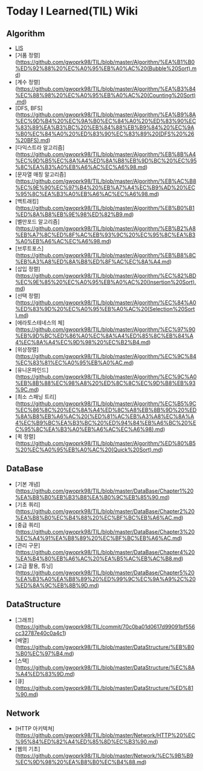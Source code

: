# Today I Learned(TIL) Wiki

## Algorithm

- [LIS](<https://github.com/gwoprk98/TIL/blob/master/Algorithm/LIS%20(%EC%B5%9C%EC%9E%A5%20%EB%B6%80%EB%B6%84%20%EC%A6%9D%EA%B0%80%20%EC%88%98%EC%97%B4).md>)
- [거품 정렬] (https://github.com/gwoprk98/TIL/blob/master/Algorithm/%EA%B1%B0%ED%92%88%20%EC%A0%95%EB%A0%AC%20(Bubble%20Sort).md)
- [계수 정렬] (https://github.com/gwoprk98/TIL/blob/master/Algorithm/%EA%B3%84%EC%88%98%20%EC%A0%95%EB%A0%AC%20(Counting%20Sort).md)
- [DFS, BFS] (https://github.com/gwoprk98/TIL/blob/master/Algorithm/%EA%B9%8A%EC%9D%B4%20%EC%9A%B0%EC%84%A0%20%ED%83%90%EC%83%89%EA%B3%BC%20%EB%84%88%EB%B9%84%20%EC%9A%B0%EC%84%A0%20%ED%83%90%EC%83%89%20(DFS%20%26%20BFS).md)
- [다익스트라 알고리즘] (https://github.com/gwoprk98/TIL/blob/master/Algorithm/%EB%8B%A4%EC%9D%B5%EC%8A%A4%ED%8A%B8%EB%9D%BC%20%EC%95%8C%EA%B3%A0%EB%A6%AC%EC%A6%98.md)
- [문자열 매칭 알고리즘] (https://github.com/gwoprk98/TIL/blob/master/Algorithm/%EB%AC%B8%EC%9E%90%EC%97%B4%20%EB%A7%A4%EC%B9%AD%20%EC%95%8C%EA%B3%A0%EB%A6%AC%EC%A6%98.md)
- [백트래킹] (https://github.com/gwoprk98/TIL/blob/master/Algorithm/%EB%B0%B1%ED%8A%B8%EB%9E%98%ED%82%B9.md)
- [벨만포드 알고리즘] (https://github.com/gwoprk98/TIL/blob/master/Algorithm/%EB%B2%A8%EB%A7%8C%ED%8F%AC%EB%93%9C%20%EC%95%8C%EA%B3%A0%EB%A6%AC%EC%A6%98.md)
- [브루트포스] (https://github.com/gwoprk98/TIL/blob/master/Algorithm/%EB%B8%8C%EB%A3%A8%ED%8A%B8%ED%8F%AC%EC%8A%A4.md)
- [삽입 정렬] (https://github.com/gwoprk98/TIL/blob/master/Algorithm/%EC%82%BD%EC%9E%85%20%EC%A0%95%EB%A0%AC%20(Insertion%20Sort).md)
- [선택 정렬] (https://github.com/gwoprk98/TIL/blob/master/Algorithm/%EC%84%A0%ED%83%9D%20%EC%A0%95%EB%A0%AC%20(Selection%20Sort).md)
- [에라토스테네스의 체] (https://github.com/gwoprk98/TIL/blob/master/Algorithm/%EC%97%90%EB%9D%BC%ED%86%A0%EC%8A%A4%ED%85%8C%EB%84%A4%EC%8A%A4%EC%9D%98%20%EC%B2%B4.md)
- [위상정렬] (https://github.com/gwoprk98/TIL/blob/master/Algorithm/%EC%9C%84%EC%83%81%EC%A0%95%EB%A0%AC.md)
- [유니온파인드] (https://github.com/gwoprk98/TIL/blob/master/Algorithm/%EC%9C%A0%EB%8B%88%EC%98%A8%20%ED%8C%8C%EC%9D%B8%EB%93%9C.md)
- [최소 스패닝 트리] (https://github.com/gwoprk98/TIL/blob/master/Algorithm/%EC%B5%9C%EC%86%8C%20%EC%8A%A4%ED%8C%A8%EB%8B%9D%20%ED%8A%B8%EB%A6%AC%20(%ED%81%AC%EB%A3%A8%EC%8A%A4%EC%B9%BC%EA%B3%BC%20%ED%94%84%EB%A6%BC%20%EC%95%8C%EA%B3%A0%EB%A6%AC%EC%A6%98).md)
- [퀵 정렬] (https://github.com/gwoprk98/TIL/blob/master/Algorithm/%ED%80%B5%20%EC%A0%95%EB%A0%AC%20(Quick%20Sort).md)

## DataBase

- [기본 개념] (https://github.com/gwoprk98/TIL/blob/master/DataBase/Chapter1%20%EA%B8%B0%EB%B3%B8%EA%B0%9C%EB%85%90.md)
- [기초 쿼리] (https://github.com/gwoprk98/TIL/blob/master/DataBase/Chapter2%20%EA%B8%B0%EC%B4%88%20%EC%BF%BC%EB%A6%AC.md)
- [중급 쿼리] (https://github.com/gwoprk98/TIL/blob/master/DataBase/Chapter3%20%EC%A4%91%EA%B8%89%20%EC%BF%BC%EB%A6%AC.md)
- [관리 구문] (https://github.com/gwoprk98/TIL/blob/master/DataBase/Chapter4%20%EA%B4%80%EB%A6%AC%20%EA%B5%AC%EB%AC%B8.md)
- [고급 활용, 튜닝] (https://github.com/gwoprk98/TIL/blob/master/DataBase/Chapter5%20%EA%B3%A0%EA%B8%89%20%ED%99%9C%EC%9A%A9%2C%20%ED%8A%9C%EB%8B%9D.md)

## DataStructure

- [그래프] (https://github.com/gwoprk98/TIL/commit/70c0ba01d0617d99091bf556cc32787e40c0a4c1)
- [배열] (https://github.com/gwoprk98/TIL/blob/master/DataStructure/%EB%B0%B0%EC%97%B4.md)
- [스택] (https://github.com/gwoprk98/TIL/blob/master/DataStructure/%EC%8A%A4%ED%83%9D.md)
- [큐] (https://github.com/gwoprk98/TIL/blob/master/DataStructure/%ED%81%90.md)

## Network

- [HTTP 아키텍쳐] (https://github.com/gwoprk98/TIL/blob/master/Network/HTTP%20%EC%95%84%ED%82%A4%ED%85%8D%EC%B3%90.md)
- [웹의 기초] (https://github.com/gwoprk98/TIL/blob/master/Network/%EC%9B%B9%EC%9D%98%20%EA%B8%B0%EC%B4%88.md)

